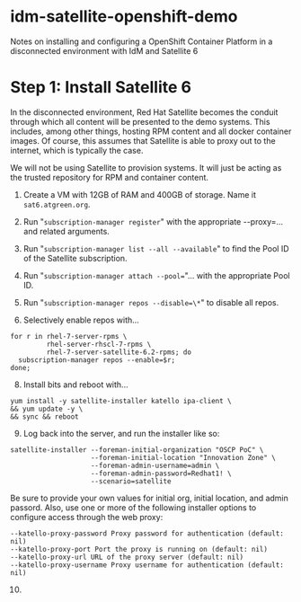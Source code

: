 # idm-satellite-openshift-demo
Notes on installing and configuring a OpenShift Container Platform in a disconnected environment with IdM and Satellite 6

# Step 1: Install Satellite 6

In the disconnected environment, Red Hat Satellite becomes the conduit
through which all content will be presented to the demo systems.  This
includes, among other things, hosting RPM content and all docker
container images.  Of course, this assumes that Satellite is able to
proxy out to the internet, which is typically the case.

We will not be using Satellite to provision systems.  It will just be
acting as the trusted repository for RPM and container content.

1. Create a VM with 12GB of RAM and 400GB of storage.  Name it
   `sat6.atgreen.org`.

2. Run "`subscription-manager register`" with the appropriate
   --proxy=... and related arguments.

4. Run "`subscription-manager list --all --available`" to find the Pool ID of the Satellite subscription. 

5. Run "`subscription-manager attach --pool=`"... with the appropriate Pool ID.

6. Run "`subscription-manager repos --disable=\*`" to disable all repos.

7. Selectively enable repos with...
<pre><code>for r in rhel-7-server-rpms \
         rhel-server-rhscl-7-rpms \
         rhel-7-server-satellite-6.2-rpms; do
  subscription-manager repos --enable=$r;
done;</code></pre>
  
8. Install bits and reboot with...
<pre><code>yum install -y satellite-installer katello ipa-client \
&& yum update -y \
&& sync && reboot</code></pre>
  
9. Log back into the server, and run the installer like so:
<pre><code>satellite-installer --foreman-initial-organization "OSCP PoC" \
                    --foreman-initial-location "Innovation Zone" \
                    --foreman-admin-username=admin \
                    --foreman-admin-password=Redhat1! \
                    --scenario=satellite</code></pre>
   Be sure to provide your own values for initial org, initial
   location, and admin passord.  Also, use one or more of the
   following installer options to configure access through the web
   proxy:
<pre><code>--katello-proxy-password Proxy password for authentication (default: nil)
--katello-proxy-port Port the proxy is running on (default: nil)
--katello-proxy-url URL of the proxy server (default: nil)
--katello-proxy-username Proxy username for authentication (default: nil)</code></pre>
  
10. 


